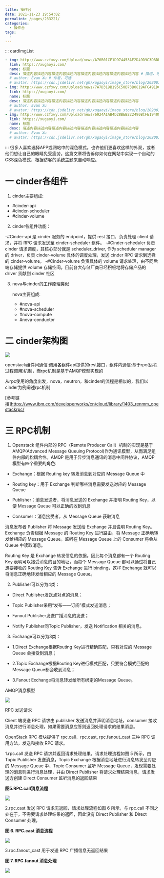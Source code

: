 ```yaml
---
title: 操作台
date: 2021-11-23 19:54:02
permalink: /pages/233221/
categories:
  - 操作台
tags:
  - 
---
```

::: cardImgList
```yaml
- img: http://www.czfxwy.com/Upload/news/A70B01CF1D974453AE2D49D9C3D8DE41.jpg
  link: https://xugaoyi.com/
  name: 标题
  desc: 描述内容描述内容描述内容描述内容描述内容描述内容描述内容描述内容 # 描述，可选
  # author: Evan Xu # 作者，可选
  # avatar: https://cdn.jsdelivr.net/gh/xugaoyi/image_store/blog/20200103123203.jpg # 头像，可选
- img: http://www.czfxwy.com/Upload/news/7A7D319B195C50B73B0819AFC491DC5F.jpg
  link: https://xugaoyi.com/
  name: 标题
  desc: 描述内容描述内容描述内容描述内容描述内容描述内容描述内容描述内容
  # author: Evan Xu
  # avatar: https://cdn.jsdelivr.net/gh/xugaoyi/image_store/blog/20200103123203.jpg
- img: http://www.czfxwy.com/Upload/news/6924A1AB4D28BEB222490BCFE19408C9.jpg
  link: https://xugaoyi.com/
  name: 标题
  desc: 描述内容描述内容描述内容描述内容描述内容描述内容描述内容描述内容
  # author: Evan Xu
  # avatar: https://cdn.jsdelivr.net/gh/xugaoyi/image_store/blog/20200103123203.jpg
```
:::
很多人喜欢选择APP或网站中的深色模式，也许他们更喜欢这样的外观，或者他们想让自己的眼睛免受疲劳。这篇文章将告诉你如何在网站中实现一个自动的CSS深色模式，根据访客的系统主题来自动响应。

<!-- more -->
<h1>一 cinder各组件</h1>

1. cinder主要组成:

- #cinder-api
- #cinder-scheduler
- #cinder-volume

2. cinder各组件功能：

-#Cinder-api 是 cinder 服务的 endpoint，提供 rest 接口，负责处理 client 请求，并将 RPC 请求发送至 cinder-scheduler 组件。
-#Cinder-scheduler 负责 cinder 请求调度，其核心部分就是 scheduler_driver, 作为 scheduler manager 的 driver，负责 cinder-volume 具体的调度处理，发送 cinder RPC 请求到选择的 cinder-volume。
-#Cinder-volume 负责具体的 volume 请求处理，由不同后端存储提供 volume 存储空间。目前各大存储厂商已经积极地将存储产品的 driver 贡献到 cinder 社区


3. nova与cinder的工作原理类似

    nova主要组成:
    - #nova-api
    - #nova-scheduler
    - #nova-compute
    - #nova-conductor

<h1>二 cinder架构图</h1>

![](https://cdn.jsdelivr.net/gh/zmj0920/image_store/blog/1036857-20171208152804531-1236244447.png)

 

openstack组件间通信:调用各组件api提供的rest接口，组件内通信:基于rpc(远程过程调用)机制，而rpc机制是基于AMQP模型实现的

从rpc使用的角度出发，nova，neutron，和cinder的流程是相似的，我们以cinder为例阐述rpc机制

[参考链接]<https://www.ibm.com/developerworks/cn/cloud/library/1403_renmm_opestackrpc/>

<h1>三 RPC机制</h1>

1. Openstack 组件内部的 RPC（Remote Producer Call）机制的实现是基于 AMQP(Advanced Message Queuing Protocol)作为通讯模型，从而满足组件内部的松耦合性。AMQP 是用于异步消息通讯的消息中间件协议，AMQP 模型有四个重要的角色:

 - Exchange：根据 Routing key 转发消息到对应的 Message Queue 中

 - Routing key：用于 Exchange 判断哪些消息需要发送对应的 Message Queue

 - Publisher：消息发送者，将消息发送的 Exchange 并指明 Routing Key，以便 Message Queue      可以正确的收到消息

 - Consumer：消息接受者，从 Message Queue 获取消息

消息发布者 Publisher 将 Message 发送给 Exchange 并且说明 Routing Key。Exchange 负责根据 Message 的 Routing Key 进行路由，将 Message 正确地转发给相应的 Message Queue。监听在 Message Queue 上的 Consumer 将会从 Queue 中读取消息。

Routing Key 是 Exchange 转发信息的依据，因此每个消息都有一个 Routing Key 表明可以接受消息的目的地址，而每个 Message Queue 都可以通过将自己想要接收的 Routing Key 告诉 Exchange 进行 binding，这样 Exchange 就可以将消息正确地转发给相应的 Message Queue。

 

2. Publisher可以分为4类：

 - Direct Publisher发送点对点的消息；

 - Topic Publisher采用“发布——订阅”模式发送消息；

 - Fanout Publisher发送广播消息的发送；

 - Notify Publisher同Topic Publisher，发送 Notification 相关的消息。

 

3. Exchange可以分为3类：

 - 1.Direct Exchange根据Routing Key进行精确匹配，只有对应的 Message Queue 会接受到消息；

 - 2.Topic Exchange根据Routing Key进行模式匹配，只要符合模式匹配的Message Queue都会收到消息；

 - 3.Fanout Exchange将消息转发给所有绑定的Message Queue。

AMQP消息模型

![](https://cdn.jsdelivr.net/gh/zmj0920/image_store/blog/wKiom1fRH4XRvsJ-AAdFsB4SwGg766.png)

 

 

RPC 发送请求

Client 端发送 RPC 请求由 publisher 发送消息并声明消息地址，consumer 接收消息并进行消息处理，如果需要消息应答则返回处理请求的结果消息。

 

OpenStack RPC 模块提供了 rpc.call，rpc.cast, rpc.fanout_cast 三种 RPC 调用方法，发送和接收 RPC 请求。

 

1.rpc.call 发送 RPC 请求并返回请求处理结果，请求处理流程如图 5 所示，由 Topic Publisher 发送消息，Topic Exchange 根据消息地址进行消息转发至对应的 Message Queue 中，Topic Consumer 监听 Message Queue，发现需要处理的消息则进行消息处理，并由 Direct Publisher 将请求处理结果消息，请求发送方创建 Direct Consumer 监听消息的返回结果

**图5.RPC.call消息流程**

![](https://cdn.jsdelivr.net/gh/zmj0920/image_store/blog/1036857-20171208152449999-548256790.png)

 

2.rpc.cast 发送 RPC 请求无返回，请求处理流程如图 6 所示，与 rpc.call 不同之处在于，不需要请求处理结果的返回，因此没有 Direct Publisher 和 Direct Consumer 处理。

**图 6. RPC.cast 消息流程**

![](https://cdn.jsdelivr.net/gh/zmj0920/image_store/blog/1036857-20171208152530015-1942875834.png)

 

3.rpc.fanout_cast 用于发送 RPC 广播信息无返回结果

**图 7. RPC.fanout 消息处理**

![](https://cdn.jsdelivr.net/gh/zmj0920/image_store/blog/1036857-20171208152555890-1135407104.png)

 
